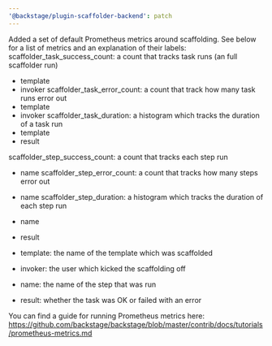 ```yaml
---
'@backstage/plugin-scaffolder-backend': patch
---
```


Added a set of default Prometheus metrics around scaffolding. See below for a list of metrics and an explanation of their labels:
scaffolder_task_success_count: a count that tracks task runs (an full scaffolder run)

- template
- invoker
  scaffolder_task_error_count: a count that track how many task runs error out
- template
- invoker
  scaffolder_task_duration: a histogram which tracks the duration of a task run
- template
- result

scaffolder_step_success_count: a count that tracks each step run

- name
  scaffolder_step_error_count: a count that tracks how many steps error out
- name
  scaffolder_step_duration: a histogram which tracks the duration of each step run
- name
- result

- template: the name of the template which was scaffolded
- invoker: the user which kicked the scaffolding off
- name: the name of the step that was run
- result: whether the task was OK or failed with an error

You can find a guide for running Prometheus metrics here: https://github.com/backstage/backstage/blob/master/contrib/docs/tutorials/prometheus-metrics.md
